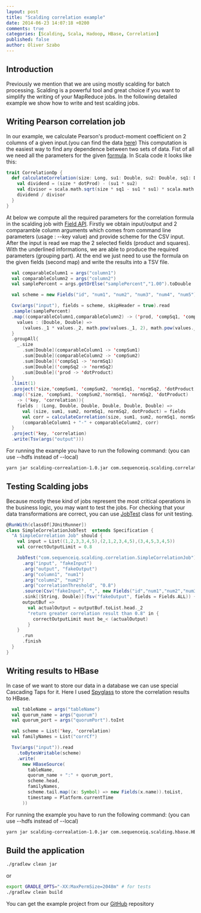 ```yaml
---
layout: post
title: "Scalding correlation example"
date: 2014-06-23 14:07:18 +0200
comments: true
categories: [Scalding, Scala, Hadoop, HBase, Correlation]
published: false
author: Oliver Szabo
---
```

## Introduction

Previously we mention that we are using mostly scalding for batch processing.
Scalding is a powerful tool and great choice if you want to simplify the writing of your MapReduce jobs.
In the following detailed example we show how to write and test scalding jobs.

## Writing Pearson correlation job

In our example, we calculate Pearson's product-moment coefficient on 2 columns of a given input.(you can find the data [here](https://github.com/sequenceiq/sequenceiq-samples/tree/master/scalding-correlation/data))
This computation is the easiest way to find any dependence between two sets of data.
Fist of all we need all the parameters for the given [formula](http://www.statisticshowto.com/what-is-the-correlation-coefficient-formula/).
In Scala code it looks like this:

``` scala
trait CorrelationOp {
  def calculateCorrelation(size: Long, su1: Double, su2: Double, sq1: Double, sq2: Double, dotProd: Double) : Double = {
    val dividend = (size * dotProd) - (su1 * su2)
    val divisor = scala.math.sqrt(size * sq1 - su1 * su1) * scala.math.sqrt(size * sq2 - su2 * su2)
    dividend / divisor
  }
}
```
At below we compute all the required parameters for the correlation formula in the scalding job with [Field API](https://github.com/twitter/scalding/wiki/Fields-based-API-Reference).
Firstly we obtain input/output and 2 comparamble column arguments which comes from command line parameters (usage : --key value) and provide scheme for the CSV input.
After the input is read we map the 2 selected fields (product and squares). With the underlined informations, we are able to produce the required parameters (grouping part).
At the end we just need to use the formula on the given fields (second map) and write the results into a TSV file.
``` scala
  val comparableColumn1 = args("column1")
  val comparableColumn2 = args("column2")
  val samplePercent = args.getOrElse("samplePercent","1.00").toDouble

  val scheme = new Fields("id", "num1", "num2", "num3", "num4", "num5")

  Csv(args("input"), fields = scheme, skipHeader = true).read
  .sample(samplePercent)
  .map((comparableColumn1,comparableColumn2) -> ('prod, 'compSq1, 'compSq2)){
    values : (Double, Double) =>
      (values._1 * values._2, math.pow(values._1, 2), math.pow(values._2, 2))
  }
  .groupAll{
    _.size
      .sum[Double](comparableColumn1 -> 'compSum1)
      .sum[Double](comparableColumn2 -> 'compSum2)
      .sum[Double]('compSq1 -> 'normSq1)
      .sum[Double]('compSq2 -> 'normSq2)
      .sum[Double]('prod -> 'dotProduct)
  }
  .limit(1)
  .project('size,'compSum1, 'compSum2, 'normSq1, 'normSq2, 'dotProduct)
  .map(('size, 'compSum1, 'compSum2,'normSq1, 'normSq2, 'dotProduct)
    -> ('key, 'correlation)){
    fields : (Long, Double, Double, Double, Double, Double) =>
      val (size, sum1, sum2, normSq1, normSq2, dotProduct) = fields
      val corr = calculateCorrelation(size, sum1, sum2, normSq1, normSq2, dotProduct)
      (comparableColumn1 + "-" + comparableColumn2, corr)
  }
  .project('key, 'correlation)
  .write(Tsv(args("output")))

```
For running the example you have to run the following command: (you can use --hdfs instead of --local)
``` bash
yarn jar scalding-correalation-1.0.jar com.sequenceiq.scalding.correlation.SimpleCorrelationJob --local --input data/data.csv --output data/corr-out.tsv --column1 num1 --column2 num2 --samplePercent 0.1
```
## Testing Scalding jobs
Because mostly these kind of jobs represent the most critical operations in the business logic, you may want to test the jobs.
For checking that your data transformations are correct, you can use
[JobTest](http://twitter.github.io/scalding/com/twitter/scalding/JobTest.html) class for unit testing.
``` scala
@RunWith(classOf[JUnitRunner])
class SimpleCorrelationJobTest  extends Specification {
  "A SimpleCorrelation Job" should {
    val input = List((1,2,3,3,4,5),(2,1,2,3,4,5),(3,4,5,3,4,5))
    val correctOutputLimit = 0.8

    JobTest("com.sequenceiq.scalding.correlation.SimpleCorrelationJob")
      .arg("input", "fakeInput")
      .arg("output", "fakeOutput")
      .arg("column1", "num1")
      .arg("column2", "num2")
      .arg("correlationThreshold", "0.8")
      .source(Csv("fakeInput", ",", new Fields("id","num1","num2","num3","num4","num5"),skipHeader = true), input)
      .sink[(String, Double)](Tsv("fakeOutput", fields = Fields.ALL)) {
      outputBuf =>
        val actualOutput = outputBuf.toList.head._2
        "return greater correlation result than 0.8" in {
          correctOutputLimit must be_< (actualOutput)
        }
    }
      .run
      .finish
  }
}
```

## Writing results to HBase

In case of we want to store our data in a database we can use special Cascading Taps for it.
Here I used [Spyglass](https://github.com/ParallelAI/SpyGlass) to store the correlation results to HBase.
``` scala
  val tableName = args("tableName")
  val quorum_name = args("quorum")
  val quorum_port = args("quorumPort").toInt

  val scheme = List('key, 'correlation)
  val familyNames = List("corrCf")

  Tsv(args("input")).read
    .toBytesWritable(scheme)
    .write(
      new HBaseSource(
        tableName,
        quorum_name + ":" + quorum_port,
        scheme.head,
        familyNames,
        scheme.tail.map((x: Symbol) => new Fields(x.name)).toList,
        timestamp = Platform.currentTime
      ))
```
For running the example you have to run the following command: (you can use --hdfs instead of --local)
``` bash
yarn jar scalding-correalation-1.0.jar com.sequenceiq.scalding.hbase.HBaseWriterJob --local --input data/corr-out.tsv --tableName corrTable --quorum localhost --quorumPort 2181
```
## Build the application
``` bash
./gradlew clean jar
```
or
``` bash
export GRADLE_OPTS="-XX:MaxPermSize=2048m" # for tests
./gradlew clean build
```
You can get the example project from our [GitHub](https://github.com/sequenceiq/sequenceiq-samples/tree/master/scalding-correlation) repository

